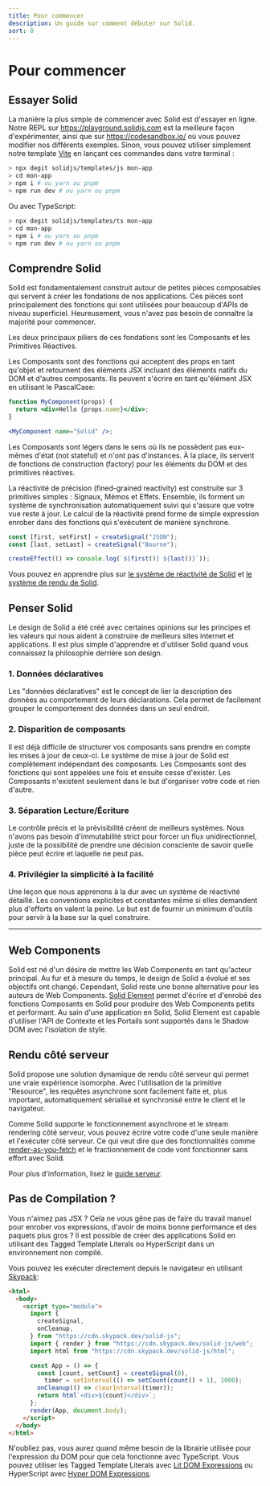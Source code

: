 ```yaml
---
title: Pour commencer
description: Un guide sur comment débuter sur Solid.
sort: 0
---
```


# Pour commencer

## Essayer Solid

La manière la plus simple de commencer avec Solid est d'essayer en ligne. Notre REPL sur https://playground.solidjs.com est la meilleure façon d'expérimenter, ainsi que sur https://codesandbox.io/ où vous pouvez modifier nos différents exemples.
Sinon, vous pouvez utiliser simplement notre template [Vite](https://vitejs.dev/) en lançant ces commandes dans votre terminal :

```sh
> npx degit solidjs/templates/js mon-app
> cd mon-app
> npm i # ou yarn ou pnpm
> npm run dev # ou yarn ou pnpm
```

Ou avec TypeScript:

```sh
> npx degit solidjs/templates/ts mon-app
> cd mon-app
> npm i # ou yarn ou pnpm
> npm run dev # ou yarn ou pnpm
```

## Comprendre Solid

Solid est fondamentalement construit autour de petites pièces composables qui servent à créer les fondations de nos applications. Ces pièces sont principalement des fonctions qui sont utilisées pour beaucoup d'APIs de niveau superficiel. Heureusement, vous n'avez pas besoin de connaître la majorité pour commencer.

Les deux principaux piliers de ces fondations sont les Composants et les Primitives Réactives.

Les Composants sont des fonctions qui acceptent des props en tant qu'objet et retournent des éléments JSX incluant des éléments natifs du DOM et d'autres composants. Ils peuvent s'écrire en tant qu'élément JSX en utilisant le PascalCase:

```jsx
function MyComponent(props) {
  return <div>Hello {props.name}</div>;
}

<MyComponent name="Solid" />;
```

Les Composants sont légers dans le sens où ils ne possèdent pas eux-mêmes d'état (not stateful) et n'ont pas d'instances. À la place, ils servent de fonctions de construction (factory) pour les éléments du DOM et des primitives réactives.

La réactivité de précision (fined-grained reactivity) est construite sur 3 primitives simples : Signaux, Mémos et Effets. Ensemble, ils forment un système de synchronisation automatiquement suivi qui s'assure que votre vue reste à jour. Le calcul de la réactivité prend forme de simple expression enrober dans des fonctions qui s'exécutent de manière synchrone.

```js
const [first, setFirst] = createSignal("JSON");
const [last, setLast] = createSignal("Bourne");

createEffect(() => console.log(`${first()} ${last()}`));
```

Vous pouvez en apprendre plus sur [le système de réactivité de Solid](https://www.solidjs.com/docs/latest#reactivity) et [le système de rendu de Solid](https://www.solidjs.com/docs/latest#rendering).

## Penser Solid

Le design de Solid a été créé avec certaines opinions sur les principes et les valeurs qui nous aident à construire de meilleurs sites internet et applications. Il est plus simple d'apprendre et d'utiliser Solid quand vous connaissez la philosophie derrière son design.

### 1. Données déclaratives

Les "données déclaratives" est le concept de lier la description des données au comportement de leurs déclarations. Cela permet de facilement grouper le comportement des données dans un seul endroit.

### 2. Disparition de composants

Il est déjà difficile de structurer vos composants sans prendre en compte les mises à jour de ceux-ci. Le système de mise à jour de Solid est complètement indépendant des composants. Les Composants sont des fonctions qui sont appelées une fois et ensuite cesse d'exister. Les Composants n'existent seulement dans le but d'organiser votre code et rien d'autre.

### 3. Séparation Lecture/Écriture

Le contrôle précis et la prévisibilité créent de meilleurs systèmes. Nous n'avons pas besoin d'immutabilité strict pour forcer un flux unidirectionnel, juste de la possibilité de prendre une décision consciente de savoir quelle pièce peut écrire et laquelle ne peut pas.

### 4. Privilégier la simplicité à la facilité

Une leçon que nous apprenons à la dur avec un système de réactivité détaillé. Les conventions explicites et constantes même si elles demandent plus d'efforts en valent la peine. Le but est de fournir un minimum d'outils pour servir à la base sur la quel construire.

-----

## Web Components

Solid est né d'un désire de mettre les Web Components en tant qu'acteur principal. Au fur et à mesure du temps, le design de Solid a évolué et ses objectifs ont changé. Cependant, Solid reste une bonne alternative pour les auteurs de Web Components. [Solid Element](https://github.com/solidjs/solid/tree/main/packages/solid-element) permet d'écrire et d'enrobé des fonctions Composants en Solid pour produire des Web Components petits et performant. Au sain d'une application en Solid, Solid Element est capable d'utiliser l'API de Contexte et les Portails sont supportés dans le Shadow DOM avec l'isolation de style.

## Rendu côté serveur

Solid propose une solution dynamique de rendu côté serveur qui permet une vraie expérience isomorphe. Avec l'utilisation de la primitive "Resource", les requêtes asynchrone sont facilement faite et, plus important, automatiquement sérialisé et synchronisé entre le client et le navigateur.

Comme Solid supporte le fonctionnement asynchrone et le stream rendering côté serveur, vous pouvez écrire votre code d'une seule manière et l'exécuter côté serveur. Ce qui veut dire que des fonctionnalités comme [render-as-you-fetch](https://reactjs.org/docs/concurrent-mode-suspense.html#approach-3-render-as-you-fetch-using-suspense) et le fractionnement de code vont fonctionner sans effort avec Solid.

Pour plus d'information, lisez le [guide serveur](https://www.solidjs.com/docs/latest#server-side-rendering).

## Pas de Compilation ?

Vous n'aimez pas JSX ? Cela ne vous gêne pas de faire du travail manuel pour enrober vos expressions, d'avoir de moins bonne performance et des paquets plus gros ? Il est possible de créer des applications Solid en utilisant des Tagged Template Literals ou HyperScript dans un environnement non compilé.

Vous pouvez les exécuter directement depuis le navigateur en utilisant [Skypack](https://www.skypack.dev/):

```html
<html>
  <body>
    <script type="module">
      import {
        createSignal,
        onCleanup,
      } from "https://cdn.skypack.dev/solid-js";
      import { render } from "https://cdn.skypack.dev/solid-js/web";
      import html from "https://cdn.skypack.dev/solid-js/html";

      const App = () => {
        const [count, setCount] = createSignal(0),
          timer = setInterval(() => setCount(count() + 1), 1000);
        onCleanup(() => clearInterval(timer));
        return html`<div>${count}</div>`;
      };
      render(App, document.body);
    </script>
  </body>
</html>
```

N'oubliez pas, vous aurez quand même besoin de la librairie utilisée pour l'expression du DOM pour que cela fonctionne avec TypeScript. Vous pouvez utiliser les Tagged Template Literals avec [Lit DOM Expressions](https://github.com/ryansolid/dom-expressions/tree/main/packages/lit-dom-expressions) ou HyperScript avec [Hyper DOM Expressions](https://github.com/ryansolid/dom-expressions/tree/main/packages/hyper-dom-expressions).
